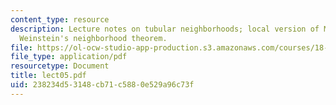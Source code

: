 ```yaml
---
content_type: resource
description: Lecture notes on tubular neighborhoods; local version of Moser's theorem;
  Weinstein's neighborhood theorem.
file: https://ol-ocw-studio-app-production.s3.amazonaws.com/courses/18-966-geometry-of-manifolds-spring-2007/238234d53148cb71c5880e529a96c73f_lect05.pdf
file_type: application/pdf
resourcetype: Document
title: lect05.pdf
uid: 238234d5-3148-cb71-c588-0e529a96c73f
---
```

